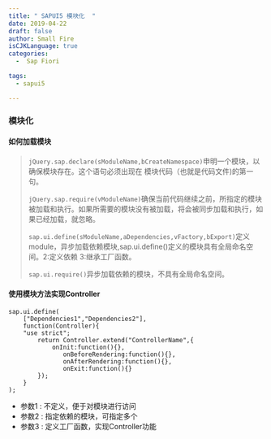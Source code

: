 ```yaml
---
title: " SAPUI5 模块化  "
date: 2019-04-22
draft: false
author: Small Fire
isCJKLanguage: true
categories: 
  -  Sap Fiori

tags: 
  - sapui5

---
```


### 模块化

#### 如何加载模块

> `jQuery.sap.declare(sModuleName,bCreateNamespace)`申明一个模块，以确保模块存在。这个语句必须出现在	模块代码（也就是代码文件)的第一句。
>
> `jQuery.sap.require(vModuleName)`确保当前代码继续之前，所指定的模块被加载和执行。如果所需要的模块没有被加载，将会被同步加载和执行，如果已经加载，就忽略。
>
> `sap.ui.define(sModuleName,aDependencies,vFactory,bExport)`定义module，异步加载依赖模块,sap.ui.define()定义的模块具有全局命名空间。2:定义依赖 3:继承工厂函数。
>
> `sap.ui.require()`异步加载依赖的模块，不具有全局命名空间。

#### 使用模块方法实现Controller

```JS
sap.ui.define(
	["Dependencies1","Dependencies2"],
	function(Controller){
	"use strict";
		return Controller.extend("ControllerName",{
			onInit:function(){},
               onBeforeRendering:function(){},
               onAfterRendering:function(){},
               onExit:function(){}
		});
	}
);
```

- 参数1 : 不定义，便于对模块进行访问
- 参数2 : 指定依赖的模块，可指定多个
- 参数3 : 定义工厂函数，实现Controller功能